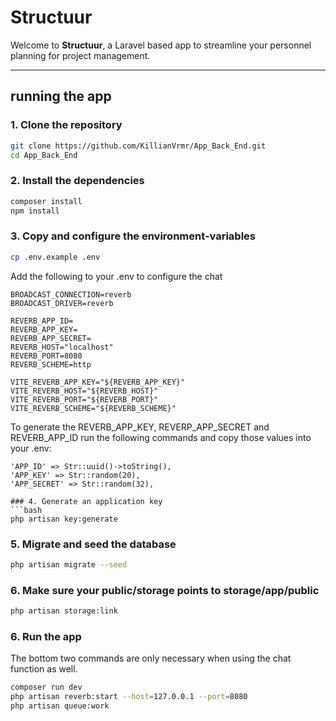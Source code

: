 # Structuur

Welcome to **Structuur**, a Laravel based app to streamline your personnel planning for project management.

---

## running the app

### 1. Clone the repository
```bash
git clone https://github.com/KillianVrmr/App_Back_End.git
cd App_Back_End
```

### 2. Install the dependencies
```bash
composer install
npm install
```

### 3. Copy and configure the environment-variables
```bash
cp .env.example .env
```
Add the following to your .env to configure the chat
```
BROADCAST_CONNECTION=reverb
BROADCAST_DRIVER=reverb

REVERB_APP_ID=
REVERB_APP_KEY=
REVERB_APP_SECRET=
REVERB_HOST="localhost"
REVERB_PORT=8080
REVERB_SCHEME=http

VITE_REVERB_APP_KEY="${REVERB_APP_KEY}"
VITE_REVERB_HOST="${REVERB_HOST}"
VITE_REVERB_PORT="${REVERB_PORT}"
VITE_REVERB_SCHEME="${REVERB_SCHEME}"
```
To generate the REVERB_APP_KEY, REVERP_APP_SECRET and REVERB_APP_ID run the following commands and copy those values into your .env:
```
'APP_ID' => Str::uuid()->toString(),
'APP_KEY' => Str::random(20),
'APP_SECRET' => Str::random(32),

### 4. Generate an application key
```bash
php artisan key:generate
```

### 5. Migrate and seed the database
```bash
php artisan migrate --seed
```
### 6. Make sure your public/storage points to storage/app/public
```bash
php artisan storage:link
```
### 6. Run the app
The bottom two commands are only necessary when using the chat function as well.
```bash
composer run dev
php artisan reverb:start --host=127.0.0.1 --port=8080
php artisan queue:work

```
